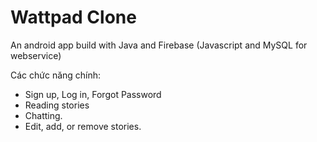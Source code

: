 # Wattpad Clone

An android app build with Java and Firebase (Javascript and MySQL for webservice)

Các chức năng chính:
  * Sign up, Log in, Forgot Password
  * Reading stories
  * Chatting.
  * Edit, add, or remove stories.
  
